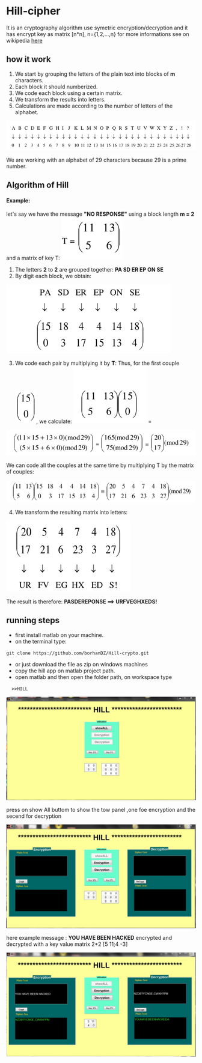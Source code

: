 # Hill-cipher
It is an cryptography algorithm use symetric encryption/decryption and it has encrypt key as matrix \[n\*n\], n={1,2,...,n}
for more informations see on wikipedia [here](https://en.wikipedia.org/wiki/Hill_cipher)
## how it work 
1. We start by grouping the letters of the plain text into blocks of **m** characters.
2. Each block it should numberized.
3. We code each block using a certain matrix.
4. We transform the results into letters.
5. Calculations are made according to the number of letters of the alphabet. 

![char](screenshots/chars.png)

We are working with an alphabet of 29 characters because 29 is a prime number.
## Algorithm of Hill
#### Example:
let's say we have the message **"NO RESPONSE"** using a block length **m = 2** and a matrix of key T:  ![code1](screenshots/code101.png)
1. The letters **2** to **2** are grouped together: **PA SD ER EP ON SE**
2. By digit each block, we obtain:

  ![code2](screenshots/code2.png)
 
3. We code each pair by multiplying it by **T**: 
Thus, for the first couple![code3](screenshots/code3.png), we calculate: ![code4](screenshots/code41.png) =

![code5](screenshots/code5.png)

We can code all the couples at the same time by multiplying T by the matrix of couples:

![code6](screenshots/code6.png)

4. We transform the resulting matrix into letters: 

![code7](screenshots/code7.png)

The result is therefore: **PASDEREPONSE ==> URFVEGHXEDS!** 
## running steps
- first install matlab on your machine.
- on the terminal type:
```
git clone https://github.com/borhanDZ/Hill-crypto.git 
```
- or just download the file as zip on windows machines
- copy the hill app on matlab project path.
- open matlab and then open the folder path, on workspace type 
```
  >>HILL 
```
  
![screen1](screenshots/Screen1.jpg)

press on show All buttom to show the tow panel ,one foe encryption and the secend for decryption 

![screen2](screenshots/Screen2.jpg)

here example message : **YOU HAVE BEEN HACKED** encrypted and decrypted with a key value matrix 2*2 [5 11;4 -3] 

![screen3](screenshots/Screen3.jpg)

